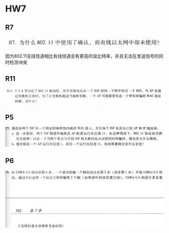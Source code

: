 # HW7



## R7

![image-20231210164455693](assets/image-20231210164455693.png)

因为802.11无线信道相比有线信道会有更高的误比特率，并且无法在发送信号的同时检测冲突



## R11

![image-20231210164550721](assets/image-20231210164550721.png)





## P5

![image-20231210164606216](assets/image-20231210164606216.png)





## P6

![image-20231210164641427](assets/image-20231210164641427.png)